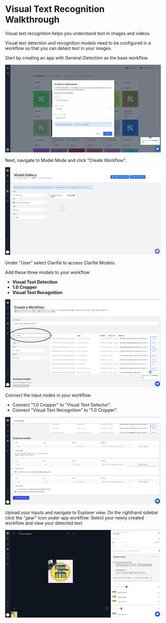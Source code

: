 # Visual Text Recognition Walkthrough

Visual text recognition helps you understand text in images and videos.

Visual text detection and recognition models need to be configured in a workflow so that you can detect text in your images.

Start by creating an app with General-Detection as the base workflow.

![](../../images/create_gen_det.jpg)

Next, navigate to Model Mode and click "Create Workflow".

![](../../images/model_gallery.jpg)

Under "User" select Clarifai to access Clarifai Models.

Add these three models to your workflow:

* **Visual Text Detection**
* **1.0 Cropper**
* **Visual Text Recognition**

![](../../images/create_wk.jpg)

Connect the input nodes in your workflow.

* Connect "1.0 Cropper" to "Visual Text Detector".
* Connect "Visual Text Recognition" to "1.0 Cropper".

![](../../images/connect_nodes_str.jpg)

Upload your inputs and navigate to Explorer view. On the righthand sidebar click the "gear" icon under app workflow. Select your newly created workflow and view your detected text. 

![](../../images/workflow_options.jpg)
